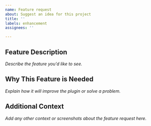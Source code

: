 ```yaml
---
name: Feature request
about: Suggest an idea for this project
title: ''
labels: enhancement
assignees: ''

---
```


## Feature Description  
_Describe the feature you'd like to see._  

## Why This Feature is Needed  
_Explain how it will improve the plugin or solve a problem._  

## Additional Context  
_Add any other context or screenshots about the feature request here._
